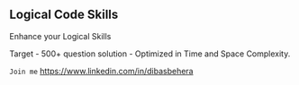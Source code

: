 ## Logical Code Skills

Enhance your Logical Skills

Target - 500+ question solution - Optimized in Time and Space Complexity.



``Join me``
https://www.linkedin.com/in/dibasbehera